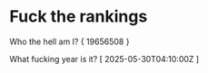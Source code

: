# Fuck the rankings

Who the hell am I?
{ 19656508 }

What fucking year is it?
[ 2025-05-30T04:10:00Z ]
